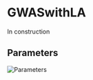 # GWASwithLA

In construction


## Parameters 

![Parameters](https://github.com/MataLabCCF/GWASwithLA/tree/master/Figures/Parameters.png)
